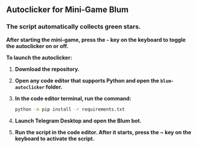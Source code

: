 ## Autoclicker for Mini-Game Blum

### The script automatically collects green stars.

**After starting the mini-game, press the `~` key on the keyboard to toggle the autoclicker on or off.**

**To launch the autoclicker:**
1. **Download the repository.**
2. **Open any code editor that supports Python and open the `blum-autoclicker` folder.**
3. **In the code editor terminal, run the command:**

   ```bash
   python -m pip install -r requirements.txt
4. **Launch Telegram Desktop and open the Blum bot.**
5. **Run the script in the code editor. After it starts, press the ~ key on the keyboard to activate the script.**
